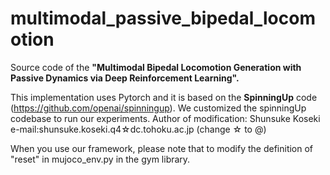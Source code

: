 # multimodal_passive_bipedal_locomotion
Source code of the **"Multimodal Bipedal Locomotion Generation with Passive Dynamics via Deep Reinforcement Learning".**

This implementation uses Pytorch and it is based on the **SpinningUp** code (https://github.com/openai/spinningup). We customized the spinningUp codebase to run our experiments. Author of modification: Shunsuke Koseki e-mail:shunsuke.koseki.q4☆dc.tohoku.ac.jp (change ☆ to @)

When you use our framework, please note that to modify the definition of "reset" in mujoco_env.py in the gym library.
